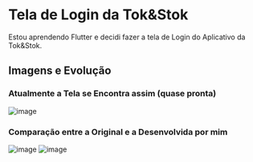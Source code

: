 # Tela de Login da Tok&Stok

Estou aprendendo Flutter e decidi fazer a tela de Login do Aplicativo da Tok&Stok.

## Imagens e Evolução

### Atualmente a Tela se Encontra assim (quase pronta)
![image](https://github.com/pygaudiello/Tela-de-Login-da-Tok-Stok/assets/126681785/354d2d11-f7cf-4e2c-a616-e5dd7f4de0b2)

### Comparação entre a Original e a Desenvolvida por mim

![image](https://github.com/pygaudiello/Tela-de-Login-Tok/assets/126681785/363edccd-399c-4eda-bd75-8b56ba232844) ![image](https://github.com/pygaudiello/Tela-de-Login-Tok/assets/126681785/d569d586-338f-4e21-a293-811e6701f1cb)
